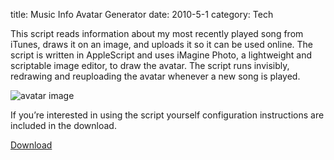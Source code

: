 title: Music Info Avatar Generator
date: 2010-5-1
category: Tech

This script reads information about my most recently played song from iTunes, draws it on an image, and uploads it so it can be used online. The script is written in AppleScript and uses iMagine Photo, a lightweight and scriptable image editor, to draw the avatar. The script runs invisibly, redrawing and reuploading the avatar whenever a new song is played.

![avatar image](http://www.pmallory.com/images/songAvy.png)

If you’re interested in using the script yourself configuration instructions are included in the download.

[Download](/bin/avatarGenerator.zip)
